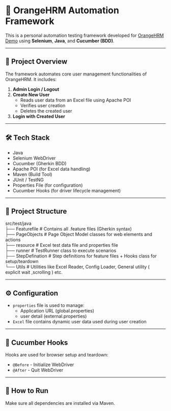 # 🧪 OrangeHRM Automation Framework

This is a personal automation testing framework developed for [OrangeHRM Demo](https://opensource-demo.orangehrmlive.com/web/index.php/auth/login) using **Selenium**, **Java**, and **Cucumber (BDD)**.

---

## 🚀 Project Overview

The framework automates core user management functionalities of OrangeHRM. It includes:

1. **Admin Login / Logout**
2. **Create New User**
   - Reads user data from an Excel file using Apache POI
   - Verifies user creation
   - Deletes the created user
3. **Login with Created User**

---

## 🛠 Tech Stack

- Java
- Selenium WebDriver
- Cucumber (Gherkin BDD)
- Apache POI (for Excel data handling)
- Maven (Build Tool)
- JUnit / TestNG
- Properties File (for configuration)
- Cucumber Hooks (for driver lifecycle management)

---

## 📁 Project Structure

src/test/java<br>
├── Featurefile # Contains all .feature files (Gherkin syntax)<br>
├── PageObjects # Page Object Model classes for web elements and actions<br>
├── resource # Excel test data file and properties file<br>
├── runner # TestRunner class to execute scenarios<br>
├── StepDefination # Step definitions for feature files + Hooks class for setup/teardown<br>
└── Utils # Utilities like Excel Reader, Config Loader, General utility ( explicit wait ,scrolling )  etc.<br>



---

## ⚙ Configuration

- `properties` file is used to manage:
  - Application URL (global.properties)
  - user detail (external.properties)
- `Excel` file contains dynamic user data used during user creation 

---

## 🧬 Cucumber Hooks

Hooks are used for browser setup and teardown:
- `@Before` - Initialize WebDriver
- `@After`  - Quit WebDriver

---

## 🧪 How to Run

Make sure all dependencies are installed via Maven.

